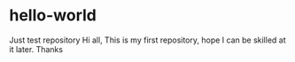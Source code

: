 # hello-world
Just test repository
Hi all,
This is my first repository, hope I can be skilled at it later.
Thanks
